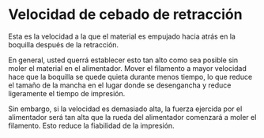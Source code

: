 Velocidad de cebado de retracción
====
Esta es la velocidad a la que el material es empujado hacia atrás en la boquilla después de la retracción.

En general, usted querrá establecer esto tan alto como sea posible sin moler el material en el alimentador. Mover el filamento a mayor velocidad hace que la boquilla se quede quieta durante menos tiempo, lo que reduce el tamaño de la mancha en el lugar donde se desengancha y reduce ligeramente el tiempo de impresión.

Sin embargo, si la velocidad es demasiado alta, la fuerza ejercida por el alimentador será tan alta que la rueda del alimentador comenzará a moler el filamento. Esto reduce la fiabilidad de la impresión.